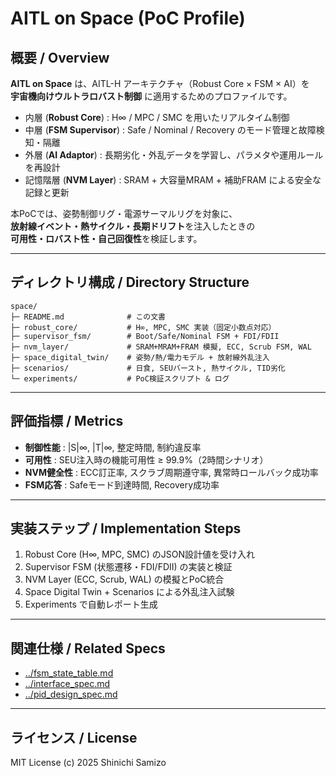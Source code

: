 # AITL on Space (PoC Profile)

## 概要 / Overview
**AITL on Space** は、AITL-H アーキテクチャ（Robust Core × FSM × AI）を  
**宇宙機向けウルトラロバスト制御** に適用するためのプロファイルです。  

- 内層 (**Robust Core**) : H∞ / MPC / SMC を用いたリアルタイム制御  
- 中層 (**FSM Supervisor**) : Safe / Nominal / Recovery のモード管理と故障検知・隔離  
- 外層 (**AI Adaptor**) : 長期劣化・外乱データを学習し、パラメタや運用ルールを再設計  
- 記憶階層 (**NVM Layer**) : SRAM + 大容量MRAM + 補助FRAM による安全な記録と更新  

本PoCでは、姿勢制御リグ・電源サーマルリグを対象に、  
**放射線イベント・熱サイクル・長期ドリフト**を注入したときの  
**可用性・ロバスト性・自己回復性**を検証します。

---

## ディレクトリ構成 / Directory Structure

```
space/
├─ README.md              # この文書
├─ robust_core/           # H∞, MPC, SMC 実装（固定小数点対応）
├─ supervisor_fsm/        # Boot/Safe/Nominal FSM + FDI/FDII
├─ nvm_layer/             # SRAM+MRAM+FRAM 模擬, ECC, Scrub FSM, WAL
├─ space_digital_twin/    # 姿勢/熱/電力モデル + 放射線外乱注入
├─ scenarios/             # 日食, SEUバースト, 熱サイクル, TID劣化
└─ experiments/           # PoC検証スクリプト & ログ
```

---

## 評価指標 / Metrics
- **制御性能** : |S|∞, |T|∞, 整定時間, 制約違反率
- **可用性** : SEU注入時の機能可用性 ≥ 99.9%（2時間シナリオ）
- **NVM健全性** : ECC訂正率, スクラブ周期遵守率, 異常時ロールバック成功率
- **FSM応答** : Safeモード到達時間, Recovery成功率

---

## 実装ステップ / Implementation Steps
1. Robust Core (H∞, MPC, SMC) のJSON設計値を受け入れ  
2. Supervisor FSM (状態遷移・FDI/FDII) の実装と検証  
3. NVM Layer (ECC, Scrub, WAL) の模擬とPoC統合  
4. Space Digital Twin + Scenarios による外乱注入試験  
5. Experiments で自動レポート生成

---

## 関連仕様 / Related Specs
- [../fsm_state_table.md](../fsm_state_table.md)  
- [../interface_spec.md](../interface_spec.md)  
- [../pid_design_spec.md](../pid_design_spec.md)  

---

## ライセンス / License
MIT License (c) 2025 Shinichi Samizo
